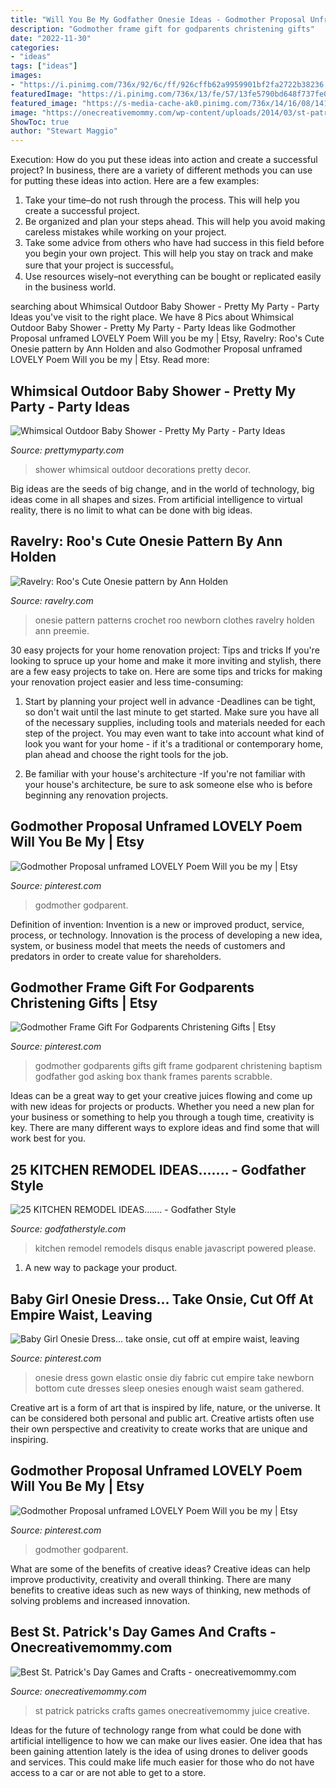 ```yaml
---
title: "Will You Be My Godfather Onesie Ideas - Godmother Proposal Unframed Lovely Poem Will You Be My"
description: "Godmother frame gift for godparents christening gifts"
date: "2022-11-30"
categories:
- "ideas"
tags: ["ideas"]
images:
- "https://i.pinimg.com/736x/92/6c/ff/926cffb62a9959901bf2fa2722b38236.jpg"
featuredImage: "https://i.pinimg.com/736x/13/fe/57/13fe5790bd648f737fe064ade26cf22c--gifts-for-godmother-gifts-for-godparents.jpg"
featured_image: "https://s-media-cache-ak0.pinimg.com/736x/14/16/08/1416081df3f1555dc3ae609e8158bd82.jpg"
image: "https://onecreativemommy.com/wp-content/uploads/2014/03/st-patricks-day-party.jpg"
ShowToc: true
author: "Stewart Maggio"
---
```



Execution: How do you put these ideas into action and create a successful project?
In business, there are a variety of different methods you can use for putting these ideas into action. Here are a few examples:
1. Take your time–do not rush through the process. This will help you create a successful project.
2. Be organized and plan your steps ahead. This will help you avoid making careless mistakes while working on your project.
3. Take some advice from others who have had success in this field before you begin your own project. This will help you stay on track and make sure that your project is successful。
4. Use resources wisely–not everything can be bought or replicated easily in the business world.

	

		
searching about Whimsical Outdoor Baby Shower - Pretty My Party - Party Ideas you've visit to the right place. We have 8 Pics about Whimsical Outdoor Baby Shower - Pretty My Party - Party Ideas like Godmother Proposal unframed LOVELY Poem Will you be my | Etsy, Ravelry: Roo&#039;s Cute Onesie pattern by Ann Holden and also Godmother Proposal unframed LOVELY Poem Will you be my | Etsy. Read more:
		
    
## Whimsical Outdoor Baby Shower - Pretty My Party - Party Ideas

<img loading=lazy src="https://zolpwsuwoq-flywheel.netdna-ssl.com/wp-content/uploads/2016/11/whimsical-baby-shower-decor-final.jpg" onerror="this.onerror=null;this.src='https://tse4.mm.bing.net/th?id=OIP.fdCwNxSH8iiPUAXs8SD_qwHaJ0&amp;pid=15.1';" alt="Whimsical Outdoor Baby Shower - Pretty My Party - Party Ideas">

_Source: prettymyparty.com_

>shower whimsical outdoor decorations pretty decor. 

	

Big ideas are the seeds of big change, and in the world of technology, big ideas come in all shapes and sizes. From artificial intelligence to virtual reality, there is no limit to what can be done with big ideas.

    
## Ravelry: Roo&#039;s Cute Onesie Pattern By Ann Holden

<img loading=lazy src="https://images4-e.ravelrycache.com/uploads/mmcrochet/145266943/one_skein_123_small2.jpg" onerror="this.onerror=null;this.src='https://tse2.mm.bing.net/th?id=OIP.azbf7ORXSVMRL9cHX-Zb3AHaFj&amp;pid=15.1';" alt="Ravelry: Roo&#039;s Cute Onesie pattern by Ann Holden">

_Source: ravelry.com_

>onesie pattern patterns crochet roo newborn clothes ravelry holden ann preemie. 

	

30 easy projects for your home renovation project: Tips and tricks
If you're looking to spruce up your home and make it more inviting and stylish, there are a few easy projects to take on. Here are some tips and tricks for making your renovation project easier and less time-consuming:
1. Start by planning your project well in advance -Deadlines can be tight, so don't wait until the last minute to get started. Make sure you have all of the necessary supplies, including tools and materials needed for each step of the project. You may even want to take into account what kind of look you want for your home - if it's a traditional or contemporary home, plan ahead and choose the right tools for the job.

2. Be familiar with your house's architecture -If you're not familiar with your house's architecture, be sure to ask someone else who is before beginning any renovation projects.

    
## Godmother Proposal Unframed LOVELY Poem Will You Be My | Etsy

<img loading=lazy src="https://i.pinimg.com/736x/92/6c/ff/926cffb62a9959901bf2fa2722b38236.jpg" onerror="this.onerror=null;this.src='https://tse1.mm.bing.net/th?id=OIP.zQfVx4y0b8yGco0zA-ldzQHaKz&amp;pid=15.1';" alt="Godmother Proposal unframed LOVELY Poem Will you be my | Etsy">

_Source: pinterest.com_

>godmother godparent. 

	

Definition of invention:
Invention is a new or improved product, service, process, or technology. Innovation is the process of developing a new idea, system, or business model that meets the needs of customers and predators in order to create value for shareholders.

    
## Godmother Frame Gift For Godparents Christening Gifts | Etsy

<img loading=lazy src="https://i.pinimg.com/736x/13/fe/57/13fe5790bd648f737fe064ade26cf22c--gifts-for-godmother-gifts-for-godparents.jpg" onerror="this.onerror=null;this.src='https://tse4.mm.bing.net/th?id=OIP.6OHeR42exCcYik4yRUbnXgHaIG&amp;pid=15.1';" alt="Godmother Frame Gift For Godparents Christening Gifts | Etsy">

_Source: pinterest.com_

>godmother godparents gifts gift frame godparent christening baptism godfather god asking box thank frames parents scrabble. 

	

Ideas can be a great way to get your creative juices flowing and come up with new ideas for projects or products. Whether you need a new plan for your business or something to help you through a tough time, creativity is key. There are many different ways to explore ideas and find some that will work best for you.

    
## 25 KITCHEN REMODEL IDEAS....... - Godfather Style

<img loading=lazy src="http://godfatherstyle.com/wp-content/uploads/2016/03/kitchen-remodels-ideas-13..jpg" onerror="this.onerror=null;this.src='https://tse3.mm.bing.net/th?id=OIP.aXWAkd3ykS9QJu7zTBH97AHaHl&amp;pid=15.1';" alt="25 KITCHEN REMODEL IDEAS....... - Godfather Style">

_Source: godfatherstyle.com_

>kitchen remodel remodels disqus enable javascript powered please. 

	

1. A new way to package your product.

    
## Baby Girl Onesie Dress... Take Onsie, Cut Off At Empire Waist, Leaving

<img loading=lazy src="https://s-media-cache-ak0.pinimg.com/736x/14/16/08/1416081df3f1555dc3ae609e8158bd82.jpg" onerror="this.onerror=null;this.src='https://tse1.mm.bing.net/th?id=OIP.yoIlqTRnTOaPTE3eRqvMSAHaLJ&amp;pid=15.1';" alt="Baby Girl Onesie Dress... take onsie, cut off at empire waist, leaving">

_Source: pinterest.com_

>onesie dress gown elastic onsie diy fabric cut empire take newborn bottom cute dresses sleep onesies enough waist seam gathered. 

	

Creative art is a form of art that is inspired by life, nature, or the universe. It can be considered both personal and public art. Creative artists often use their own perspective and creativity to create works that are unique and inspiring.

    
## Godmother Proposal Unframed LOVELY Poem Will You Be My | Etsy

<img loading=lazy src="https://i.pinimg.com/736x/71/5c/91/715c917163c33973487b328b85de1fd2.jpg" onerror="this.onerror=null;this.src='https://tse2.mm.bing.net/th?id=OIP.Df1Et02VmvZrDslNAXoo4wHaKp&amp;pid=15.1';" alt="Godmother Proposal unframed LOVELY Poem Will you be my | Etsy">

_Source: pinterest.com_

>godmother godparent. 

	

What are some of the benefits of creative ideas?
Creative ideas can help improve productivity, creativity and overall thinking. There are many benefits to creative ideas such as new ways of thinking, new methods of solving problems and increased innovation.

    
## Best St. Patrick&#039;s Day Games And Crafts - Onecreativemommy.com

<img loading=lazy src="https://onecreativemommy.com/wp-content/uploads/2014/03/st-patricks-day-party.jpg" onerror="this.onerror=null;this.src='https://tse1.mm.bing.net/th?id=OIP.lvHZdHH_B-qpby3Ohb9OxgHaLJ&amp;pid=15.1';" alt="Best St. Patrick&#039;s Day Games and Crafts - onecreativemommy.com">

_Source: onecreativemommy.com_

>st patrick patricks crafts games onecreativemommy juice creative. 

	

Ideas for the future of technology range from what could be done with artificial intelligence to how we can make our lives easier. One idea that has been gaining attention lately is the idea of using drones to deliver goods and services. This could make life much easier for those who do not have access to a car or are not able to get to a store.

